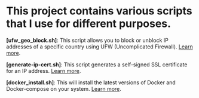 # This project contains various scripts that I use for different purposes.

**[ufw_geo_block.sh]**: This script allows you to block or unblock IP addresses of a specific country using UFW (Uncomplicated Firewall). [Learn more]("ufw_geo_block.md").

**[generate-ip-cert.sh]**: This script generates a self-signed SSL certificate for an IP address. [Learn more]("generate-ip-cert.md").

**[docker_install.sh]**: This will install the latest versions of Docker and Docker-compose on your system. [Learn more]("docker_install.md").
